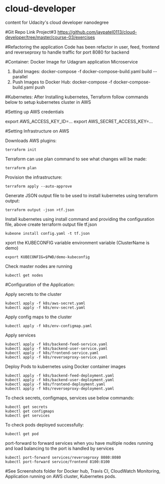 # cloud-developer
content for Udacity's cloud developer nanodegree

#Git Repo Link Project#3 
https://github.com/jaypatel0113/cloud-developer/tree/master/course-03/exercises

#Refactoring the application
Code has been refactor in user, feed, frontend and reverseproxy to handle traffic for port 8080 for backend

#Container: Docker Image for Udagram application Microservice

1) Build Images: docker-compose -f docker-compose-build.yaml build --parallel
2) Push Images to Docker Hub: docker-compose -f docker-compose-build.yaml push

#Kubernetes:
After Installing kubernetes, Terraform follow commands below to setup kubernetes cluster in AWS

#Setting up AWS credentials

export AWS_ACCESS_KEY_ID=...
export AWS_SECRET_ACCESS_KEY=...

#Setting Infrastructure on AWS

Downloads AWS plugins:

    terraform init

Terraform can use plan command to see what changes will be made:

    terraform plan


Provision the infrastructure:

    terraform apply --auto-approve

Generate JSON output file to be used to install kubernetes using terraform output:
    
    terraform output -json >tf.json
    

Install kubernetes using install command and providing the configuration file, above create terraform output file tf.json

    kubeone install config.yaml -t tf.json  
    
xport the KUBECONFIG variable environment variable (ClusterName is demo)

    export KUBECONFIG=$PWD/demo-kubeconfig 

Check master nodes are running

    kubectl get nodes

#Configuration of the Application:

Apply secrets to the cluster

    kubectl apply -f k8s/aws-secret.yaml 
    kubectl apply -f k8s/env-secret.yaml 

Apply config maps to the cluster

    kubectl apply -f k8s/env-configmap.yaml
    
Apply services

    kubectl apply -f k8s/backend-feed-service.yaml 
    kubectl apply -f k8s/backend-user-service.yaml 
    kubectl apply -f k8s/frontend-service.yaml 
    kubectl apply -f k8s/reverseproxy-service.yaml 

Deploy Pods to kubernetes using Docker container images

    kubectl apply -f k8s/backend-feed-deployment.yaml
    kubectl apply -f k8s/backend-user-deployment.yaml 
    kubectl apply -f k8s/frontend-deployment.yaml
    kubectl apply -f k8s/reverseproxy-deployment.yaml  

To check secrets, configmaps, services use below commands:

    kubectl get secrets
    kubectl get configmaps
    kubectl get services
    
To check pods deployed successfully:

    kubectl get pod

port-forward to forward services when you have multiple nodes running and load balancing to the port is handled by services

    kubectl port-forward services/reverseproxy 8080:8080
    kubectl port-forward service/frontend 8100:8100
 
 
 #See Screenshots folder for Docker hub, Travis CI, CloudWatch Monitoring, Application running on AWS cluster, Kubernetes pods.
